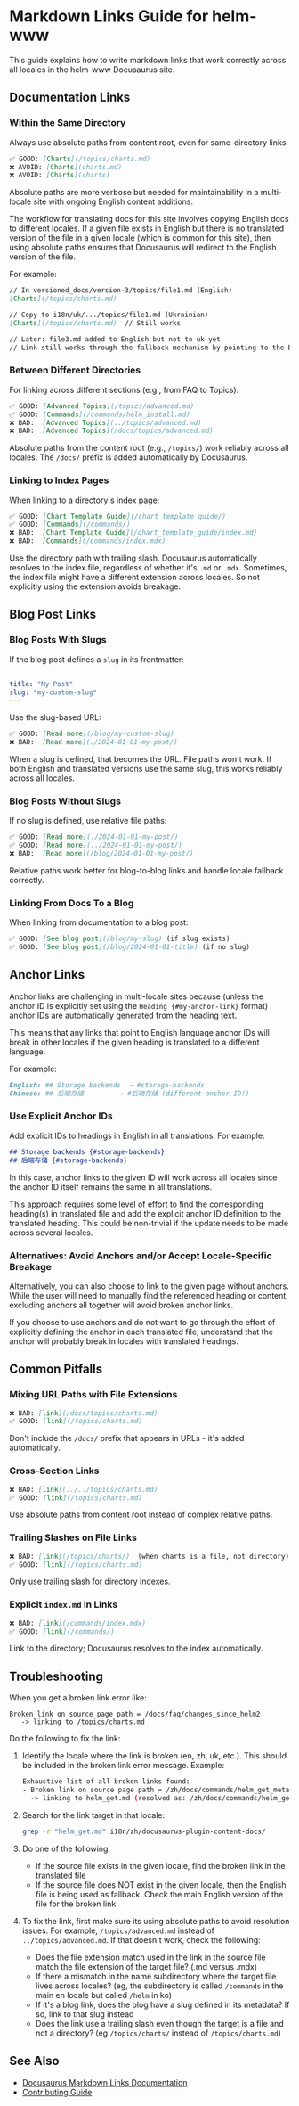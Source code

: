 # Markdown Links Guide for helm-www

This guide explains how to write markdown links that work correctly across all locales in the helm-www Docusaurus site.

## Documentation Links

### Within the Same Directory

Always use absolute paths from content root, even for same-directory links.

```markdown
✅ GOOD: [Charts](/topics/charts.md)
❌ AVOID: [Charts](charts.md)
❌ AVOID: [Charts](charts)
```

Absolute paths are more verbose but needed for maintainability in a multi-locale site with ongoing English content additions.

The workflow for translating docs for this site involves copying English docs to different locales. If a given file exists in English but there is no translated version of the file in a given locale (which is common for this site), then using absolute paths ensures that Docusaurus will redirect to the English version of the file.

For example:

```markdown
// In versioned_docs/version-3/topics/file1.md (English)
[Charts](/topics/charts.md)

// Copy to i18n/uk/.../topics/file1.md (Ukrainian)
[Charts](/topics/charts.md)  // Still works

// Later: file3.md added to English but not to uk yet
// Link still works through the fallback mechanism by pointing to the English version
```

### Between Different Directories

For linking across different sections (e.g., from FAQ to Topics):

```markdown
✅ GOOD: [Advanced Topics](/topics/advanced.md)
✅ GOOD: [Commands](/commands/helm_install.md)
❌ BAD:  [Advanced Topics](../topics/advanced.md)
❌ BAD:  [Advanced Topics](/docs/topics/advanced.md)
```

Absolute paths from the content root (e.g., `/topics/`) work reliably across all locales. The `/docs/` prefix is added automatically by Docusaurus.

### Linking to Index Pages

When linking to a directory's index page:

```markdown
✅ GOOD: [Chart Template Guide](/chart_template_guide/)
✅ GOOD: [Commands](/commands/)
❌ BAD:  [Chart Template Guide](/chart_template_guide/index.md)
❌ BAD:  [Commands](/commands/index.mdx)
```

Use the directory path with trailing slash. Docusaurus automatically resolves to the index file, regardless of whether it's `.md` or `.mdx`. Sometimes, the index file might have a different extension across locales. So not explicitly using the extension avoids breakage.

## Blog Post Links

### Blog Posts With Slugs

If the blog post defines a `slug` in its frontmatter:

```yaml
---
title: "My Post"
slug: "my-custom-slug"
---
```

Use the slug-based URL:

```markdown
✅ GOOD: [Read more](/blog/my-custom-slug)
❌ BAD:  [Read more](./2024-01-01-my-post/)
```

When a slug is defined, that becomes the URL. File paths won't work. If both English and translated versions use the same slug, this works reliably across all locales.

### Blog Posts Without Slugs

If no slug is defined, use relative file paths:

```markdown
✅ GOOD: [Read more](./2024-01-01-my-post/)
✅ GOOD: [Read more](../2024-01-01-my-post/)
❌ BAD:  [Read more](/blog/2024-01-01-my-post/)
```

Relative paths work better for blog-to-blog links and handle locale fallback correctly.

### Linking From Docs To a Blog

When linking from documentation to a blog post:

```markdown
✅ GOOD: [See blog post](/blog/my-slug) (if slug exists)
✅ GOOD: [See blog post](/blog/2024-01-01-title) (if no slug)
```

## Anchor Links

Anchor links are challenging in multi-locale sites because (unless the anchor ID is explicitly set using the `Heading {#my-anchor-link}` format) anchor IDs are automatically generated from the heading text.

This means that any links that point to English language anchor IDs will break in other locales if the given heading is translated to a different language. 

For example:
```markdown
English: ## Storage backends  → #storage-backends
Chinese: ## 后端存储         → #后端存储 (different anchor ID!)
```

### Use Explicit Anchor IDs

Add explicit IDs to headings in English in all translations. For example:

```markdown
## Storage backends {#storage-backends}
## 后端存储 {#storage-backends}
```

In this case, anchor links to the given ID will work across all locales since the anchor ID itself remains the same in all translations.

This approach requires some level of effort to find the corresponding heading(s) in translated file and add the explicit anchor ID definition to the translated heading. This could be non-trivial if the update needs to be made across several locales.

### Alternatives: Avoid Anchors and/or Accept Locale-Specific Breakage

Alternatively, you can also choose to link to the given page without anchors. While the user will need to manually find the referenced heading or content, excluding anchors all together will avoid broken anchor links.

If you choose to use anchors and do not want to go through the effort of explicitly defining the anchor in each translated file, understand that the anchor will probably break in locales with translated headings.

## Common Pitfalls

### Mixing URL Paths with File Extensions

```markdown
❌ BAD: [link](/docs/topics/charts.md)
✅ GOOD: [link](/topics/charts.md)
```

Don't include the `/docs/` prefix that appears in URLs - it's added automatically.

### Cross-Section Links

```markdown
❌ BAD: [link](../../topics/charts.md)
✅ GOOD: [link](/topics/charts.md)
```

Use absolute paths from content root instead of complex relative paths.

### Trailing Slashes on File Links

```markdown
❌ BAD: [link](/topics/charts/)  (when charts is a file, not directory)
✅ GOOD: [link](/topics/charts.md)
```

Only use trailing slash for directory indexes.

### Explicit `index.md` in Links

```markdown
❌ BAD: [link](/commands/index.mdx)
✅ GOOD: [link](/commands/)
```

Link to the directory; Docusaurus resolves to the index automatically.

## Troubleshooting

When you get a broken link error like:

```
Broken link on source page path = /docs/faq/changes_since_helm2
   -> linking to /topics/charts.md
```

Do the following to fix the link:

1. Identify the locale where the link is broken (en, zh, uk, etc.). This should be included in the broken link error message. Example:

   ```bash
   Exhaustive list of all broken links found:
   - Broken link on source page path = /zh/docs/commands/helm_get_metadata:
     -> linking to helm_get.md (resolved as: /zh/docs/commands/helm_get.md)
   ```

2. Search for the link target in that locale:
   ```bash
   grep -r "helm_get.md" i18n/zh/docusaurus-plugin-content-docs/
   ```

3. Do one of the following:
    * If the source file exists in the given locale, find the broken link in the translated file
    * If the source file does NOT exist in the given locale, then the English file is being used as fallback. Check the main English version of the file for the broken link

4. To fix the link, first make sure its using absolute paths to avoid resolution issues. For example, `/topics/advanced.md` instead of `../topics/advanced.md`. If that doesn't work, check the following:
    * Does the file extension match used in the link in the source file match the file extension of the target file? (.md versus .mdx)
    * If there a mismatch in the name subdirectory where the target file lives across locales? (eg, the subdirectory is called `/commands` in the main en locale but called `/helm` in ko)
    * If it's a blog link, does the blog have a slug defined in its metadata? If so, link to that slug instead
    * Does the link use a trailing slash even though the target is a file and not a directory? (eg `/topics/charts/` instead of `/topics/charts.md`)

## See Also

- [Docusaurus Markdown Links Documentation](https://docusaurus.io/docs/markdown-features/links)
- [Contributing Guide](CONTRIBUTING.md)

